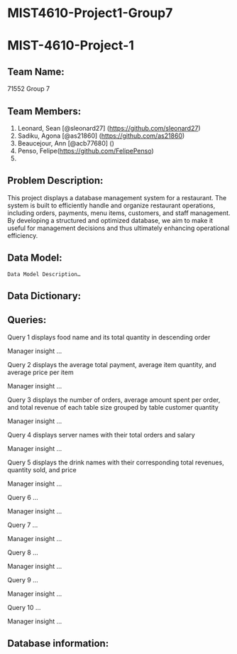 # MIST4610-Project1-Group7
# MIST-4610-Project-1

## Team Name:
71552 Group 7

## Team Members:
1. Leonard, Sean [@sleonard27] (https://github.com/sleonard27)
2. Sadiku, Agona [@as21860] (https://github.com/as21860)
3. Beaucejour, Ann [@acb77680] ()
4. Penso, Felipe(https://github.com/FelipePenso)
5.


## Problem Description:
This project displays a database management system for a restaurant. The system is built to efficiently handle and organize restaurant operations, including orders, payments, menu items, customers, and staff management. By developing a structured and optimized database, we aim to make it useful for management decisions and thus ultimately enhancing operational efficiency. 

## Data Model:
	Data Model Description…


## Data Dictionary:









## Queries:
Query 1 displays food name and its total quantity in descending order

Manager insight …

Query 2 displays the average total payment, average item quantity, and average price per item

Manager insight …

Query 3 displays the number of orders, average amount spent per order, and total revenue of each table size grouped by table customer quantity

Manager insight …

Query 4 displays server names with their total orders and salary

Manager insight …

Query 5 displays the drink names with their corresponding total revenues, quantity sold, and price

Manager insight …

Query 6 …

Manager insight …

Query 7 …

Manager insight …

Query 8 …

Manager insight …

Query 9 …

Manager insight …

Query 10 …

Manager insight …

## Database information:


